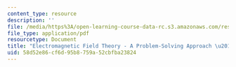 ```yaml
---
content_type: resource
description: ''
file: /media/https%3A/open-learning-course-data-rc.s3.amazonaws.com/res-6-002-electromagnetic-field-theory-a-problem-solving-approach-spring-2008/58d52e86cf6d95b8759a52cbfba23824_MITRES_6_002S08_index.pdf
file_type: application/pdf
resourcetype: Document
title: "Electromagnetic Field Theory - A Problem-Solving Approach \u2013 Index"
uid: 58d52e86-cf6d-95b8-759a-52cbfba23824
---
```

